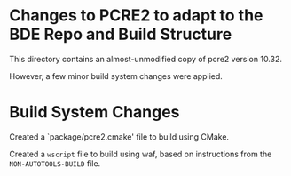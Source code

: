 Changes to PCRE2 to adapt to the BDE Repo and Build Structure
=============================================================

This directory contains an almost-unmodified copy of pcre2 version 10.32.

However, a few minor build system changes were applied.

Build System Changes
====================

Created a `package/pcre2.cmake' file to build using CMake.

Created a `wscript` file to build using waf, based on instructions from the
`NON-AUTOTOOLS-BUILD` file.



